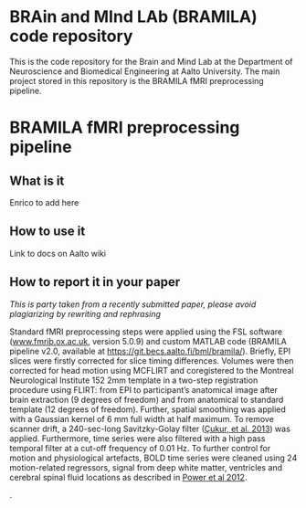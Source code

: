 # BRAin and MInd LAb (BRAMILA) code repository

This is the code repository for the Brain and Mind Lab at the Department of Neuroscience and Biomedical Engineering at Aalto University. The main project stored in this repository is the BRAMILA fMRI preprocessing pipeline.

# BRAMILA fMRI preprocessing pipeline

## What is it
Enrico to add here

## How to use it
Link to docs on Aalto wiki

## How to report it in your paper
*This is party taken from a recently submitted paper, please avoid plagiarizing by rewriting and rephrasing*

Standard fMRI preprocessing steps were applied using the FSL software (www.fmrib.ox.ac.uk, version 5.0.9) and custom MATLAB code (BRAMILA pipeline v2.0, available at https://git.becs.aalto.fi/bml/bramila/). Briefly, EPI slices were firstly corrected for slice timing differences. Volumes were then corrected for head motion using MCFLIRT and coregistered to the Montreal Neurological Institute 152 2mm template in a two-step registration procedure using FLIRT: from EPI to participant’s anatomical image after brain extraction (9 degrees of freedom) and from anatomical to standard template (12 degrees of freedom). Further, spatial smoothing was applied with a Gaussian kernel of 6 mm full width at half maximum. To remove scanner drift, a 240-sec-long Savitzky-Golay filter ([Çukur, et al. 2013](https://www.ncbi.nlm.nih.gov/pmc/articles/PMC3929490/)) was applied. Furthermore, time series were also filtered with a high pass temporal filter at a cut-off frequency of 0.01 Hz. To further control for motion and physiological artefacts, BOLD time series were cleaned using 24 motion-related regressors, signal from deep white matter, ventricles and cerebral spinal fluid locations as described in [Power et al 2012](https://www.ncbi.nlm.nih.gov/pmc/articles/PMC3849338/).



.
